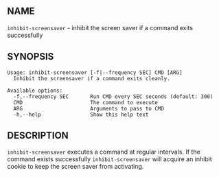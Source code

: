 ## NAME

`inhibit-screensaver` - inhibit the screen saver if a command exits successfully

## SYNOPSIS

```
Usage: inhibit-screensaver [-f|--frequency SEC] CMD [ARG]
  Inhibit the screensaver if a command exits cleanly.

Available options:
  -f,--frequency SEC       Run CMD every SEC seconds (default: 300)
  CMD                      The command to execute
  ARG                      Arguments to pass to CMD
  -h,--help                Show this help text
```

## DESCRIPTION

`inhibit-screensaver` executes a command at regular intervals.  If
the command exists successfully `inhibit-screensaver` will acquire
an inhibit cookie to keep the screen saver from activating.
